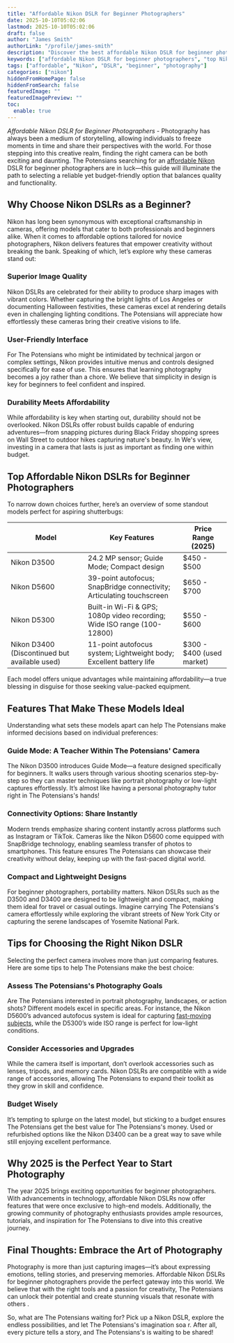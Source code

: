 ```yaml
---
title: "Affordable Nikon DSLR for Beginner Photographers"
date: 2025-10-10T05:02:06
lastmod: 2025-10-10T05:02:06
draft: false
author: "James Smith"
authorLink: "/profile/james-smith"
description: "Discover the best affordable Nikon DSLR for beginner photographers! Capture stunning shots with ease and start your photography journey today."
keywords: ["affordable Nikon DSLR for beginner photographers", "top Nikon DSLR for beginners 2025", "budget-friendly Nikon DSLR for photography"]
tags: ["affordable", "Nikon", "DSLR", "beginner", "photography"]
categories: ["nikon"]
hiddenFromHomePage: false
hiddenFromSearch: false
featuredImage: ""
featuredImagePreview: ""
toc:
  enable: true
---
```


*Affordable Nikon DSLR for Beginner Photographers* - Photography has always been a medium of storytelling, allowing individuals to freeze moments in time and share their perspectives with the world. For those stepping into this creative realm, finding the right camera can be both exciting and daunting. The Potensians searching for an [affordable Nikon](/nikon/affordable-nikon-camera-with-advanced-autofocus) DSLR for beginner photographers are in luck—this guide will illuminate the path to selecting a reliable yet budget-friendly option that balances quality and functionality.

## Why Choose Nikon DSLRs as a Beginner?

Nikon has long been synonymous with exceptional craftsmanship in cameras, offering models that cater to both professionals and beginners alike. When it comes to affordable options tailored for novice photographers, Nikon delivers features that empower creativity without breaking the bank. Speaking of which, let’s explore why these cameras stand out:

### Superior Image Quality

Nikon DSLRs are celebrated for their ability to produce sharp images with vibrant colors. Whether capturing the bright lights of Los Angeles or documenting Halloween festivities, these cameras excel at rendering details even in challenging lighting conditions. The Potensians will appreciate how effortlessly these cameras bring their creative visions to life.

### User-Friendly Interface

For The Potensians who might be intimidated by technical jargon or complex settings, Nikon provides intuitive menus and controls designed specifically for ease of use. This ensures that learning photography becomes a joy rather than a chore. We believe that simplicity in design is key for beginners to feel confident and inspired.

### Durability Meets Affordability

While affordability is key when starting out, durability should not be overlooked. Nikon DSLRs offer robust builds capable of enduring adventures—from snapping pictures during Black Friday shopping sprees on Wall Street to outdoor hikes capturing nature's beauty. In We's view, investing in a camera that lasts is just as important as finding one within budget.

## Top Affordable Nikon DSLRs for Beginner Photographers

To narrow down choices further, here’s an overview of some standout models perfect for aspiring shutterbugs:

<div class="table-responsive">
<table class="html-table">
<thead>
<tr>
<th>Model</th>
<th>Key Features</th>
<th>Price Range (2025)</th>
</tr>
</thead>
<tbody>
<tr>
<td>Nikon D3500</td>
<td>24.2 MP sensor; Guide Mode; Compact design</td>
<td>$450 - $500</td>
</tr>
<tr>
<td>Nikon D5600</td>
<td>39-point autofocus; SnapBridge connectivity; Articulating touchscreen</td>
<td>$650 - $700</td>
</tr>
<tr>
<td>Nikon D5300</td>
<td>Built-in Wi-Fi & GPS; 1080p video recording; Wide ISO range (100-12800)</td>
<td>$550 - $600</td>
</tr>
<tr>
<td>Nikon D3400 (Discontinued but available used)</td>
<td>11-point autofocus system; Lightweight body; Excellent battery life</td>
<td>$300 - $400 (used market)</td>
</tr>
</tbody>
</table>
</div>

Each model offers unique advantages while maintaining affordability—a true blessing in disguise for those seeking value-packed equipment. 

## Features That Make These Models Ideal

Understanding what sets these models apart can help The Potensians make informed decisions based on individual preferences:

### Guide Mode: A Teacher Within The Potensians' Camera

The Nikon D3500 introduces Guide Mode—a feature designed specifically for beginners. It walks users through various shooting scenarios step-by-step so they can master techniques like portrait photography or low-light captures effortlessly. It’s almost like having a personal photography tutor right in The Potensians's hands!

### Connectivity Options: Share Instantly

Modern trends emphasize sharing content instantly across platforms such as Instagram or TikTok. Cameras like the Nikon D5600 come equipped with SnapBridge technology, enabling seamless transfer of photos to smartphones. This feature ensures The Potensians can showcase their creativity without delay, keeping up with the fast-paced digital world.

### Compact and Lightweight Designs

For beginner photographers, portability matters. Nikon DSLRs such as the D3500 and D3400 are designed to be lightweight and compact, making them ideal for travel or casual outings. Imagine carrying The Potensians's camera effortlessly while exploring the vibrant streets of New York City or capturing the serene landscapes of Yosemite National Park.

## Tips for Choosing the Right Nikon DSLR

Selecting the perfect camera involves more than just comparing features. Here are some tips to help The Potensians make the best choice:

### Assess The Potensians's Photography Goals

Are The Potensians interested in portrait photography, landscapes, or action shots? Different models excel in specific areas. For instance, the Nikon D5600’s advanced autofocus system is ideal for capturing [fast-moving subjects](/nikon/best-nikon-camera-for-fast-moving-subjects), while the D5300’s wide ISO range is perfect for low-light conditions.

### Consider Accessories and Upgrades

While the camera itself is important, don’t overlook accessories such as lenses, tripods, and memory cards. Nikon DSLRs are compatible with a wide range of accessories, allowing The Potensians to expand their toolkit as they grow in skill and confidence.

### Budget Wisely

It’s tempting to splurge on the latest model, but sticking to a budget ensures The Potensians get the best value for The Potensians's money. Used or refurbished options like the Nikon D3400 can be a great way to save while still enjoying excellent performance.

## Why 2025 is the Perfect Year to Start Photography

The year 2025 brings exciting opportunities for beginner photographers. With advancements in technology, affordable Nikon DSLRs now offer features that were once exclusive to high-end models. Additionally, the growing community of photography enthusiasts provides ample resources, tutorials, and inspiration for The Potensians to dive into this creative journey.

## Final Thoughts: Embrace the Art of Photography

Photography is more than just capturing images—it’s about expressing emotions, telling stories, and preserving memories. Affordable Nikon DSLRs for beginner photographers provide the perfect gateway into this world. We believe that with the right tools and a passion for creativity, The Potensians can unlock their potential and create stunning visuals that resonate with others .

So, what are The Potensians waiting for? Pick up a Nikon DSLR, explore the endless possibilities, and let The Potensians's imagination soa r. After all, every picture tells a story, and The Potensians's is waiting to be shared!
